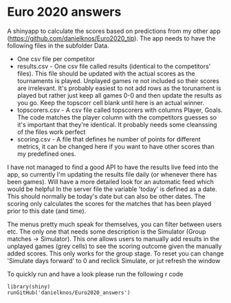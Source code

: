 # Euro 2020 answers

A shinyapp to calculate the scores based on predictions from my other app (https://github.com/danielknos/Euro2020_tip).
The app needs to have the following files in the subfolder Data.
- One csv file per competitor
- results.csv - One csv file called results (identical to the competitors' files). This file should be updated with the actual scores as the tournaments is played. Unplayed games re not included so their scores are irrelevant. It's probably easiest to not add rows as the torunament is played but rather just keep all games 0-0 and then update the results as you go. Keep the topscorr cell blank until here is an actual winner.
- topscorers.csv - A csv file called topscorers with columns Player, Goals. The code matches the player column with the competitors guesses so it's important that they're identical. It probably needs some cleanssing of the files work perfect
- scoring.csv - A file that defines he number of points for different metrics, it can be changed here if you want to have other scores than my predefined ones.

I have not managed to find a good API to have the results live feed into the app, so currently I'm updating the results file daily (or whenever there has been games). Will have a more detailed look for an automatic feed which would be helpful
In the server file the variable 'today' is defined as a date. This should normally be today's date but can also be other dates. The scoring only calculates the scores for the matches that has been played prior to this date (and time).

The menus pretty much speak for themselves, you can filter between users etc. The only one that needs some description is the Simulator (Group matches -> Simulator). This one allows users to manually add results in the unplayed games (grey cells) to see the scoring outcome given the manually added scores. This only works for the group stage. To reset you can change 'Simulate days forward' to 0 and reclick Simulate, or jut refresh the window

To quickly run and have a look please run the following r code

```
library(shiny)
runGitHub('danielknos/Euro2020_answers')
```